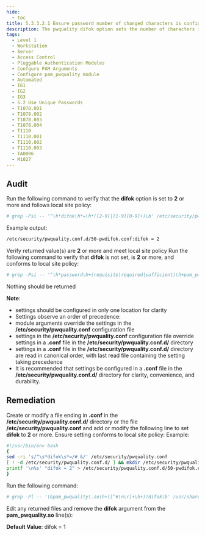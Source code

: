 ```yaml
---
hide:
  - toc
title: 5.3.3.2.1 Ensure password number of changed characters is configured
description: The pwquality difok option sets the number of characters in a password that must not be present in the old password.
tags:
  - Level 1
  - Workstation
  - Server
  - Access Control
  - Pluggable Authentication Modules
  - Confgure PAM Arguments
  - Configure pam_pwquality module
  - Automated
  - IG1
  - IG2
  - IG3
  - 5.2 Use Unique Passwords
  - T1078.001
  - T1078.002
  - T1078.003
  - T1078.004
  - T1110
  - T1110.001
  - T1110.002
  - T1110.003
  - TA0006
  - M1027
---
```


## Audit
Run the following command to verify that the **difok** option is set to **2** or more and follows local site policy:
```bash
# grep -Psi -- '^\h*difok\h*=\h*([2-9]|[1-9][0-9]+)\b' /etc/security/pwquality.conf /etc/security/pwquality.conf.d/*.conf
```

Example output:
```bash
/etc/security/pwquality.conf.d/50-pwdifok.conf:difok = 2
```
Verify returned value(s) are **2** or more and meet local site policy
Run the following command to verify that **difok** is not set, is **2** or more, and conforms to local site policy:
```bash
# grep -Psi -- '^\h*password\h+(requisite|required|sufficient)\h+pam_pwquality\.so\h+([^#\n\r]+\h+)?difok\h*=\h*([0-1])\b' /etc/pam.d/common-password
```
Nothing should be returned

**Note**:
- settings should be configured in only one location for clarity
- Settings observe an order of precedence:
 - module arguments override the settings in the **/etc/security/pwquality.conf** configuration file
 - settings in the **/etc/security/pwquality.conf** configuration file override settings in a **.conf** file in the **/etc/security/pwquality.conf.d/** directory
 - settings in a **.conf** file in the **/etc/security/pwquality.conf.d/** directory are read in canonical order, with last read file containing the setting taking precedence
- It is recommended that settings be configured in a **.conf** file in the **/etc/security/pwquality.conf.d/** directory for clarity, convenience, and durability.

## Remediation
Create or modify a file ending in **.conf** in the **/etc/security/pwquality.conf.d/** directory or the file **/etc/security/pwquality.conf** and add or modify the following line to set **difok** to **2** or more. Ensure setting conforms to local site policy:
Example:
```bash linenums="1"
#!/usr/bin/env bash
{
sed -ri 's/^\s*difok\s*=/# &/' /etc/security/pwquality.conf
[ ! -d /etc/security/pwquality.conf.d/ ] && mkdir /etc/security/pwquality.conf.d/
printf '\n%s' "difok = 2" > /etc/security/pwquality.conf.d/50-pwdifok.conf
}
```

Run the following command:
```bash
# grep -Pl -- '\bpam_pwquality\.so\h+([^#\n\r]+\h+)?difok\b' /usr/share/pam-configs/*
```

Edit any returned files and remove the **difok** argument from the **pam_pwquality.so** line(s):

**Default Value**:
difok = 1
